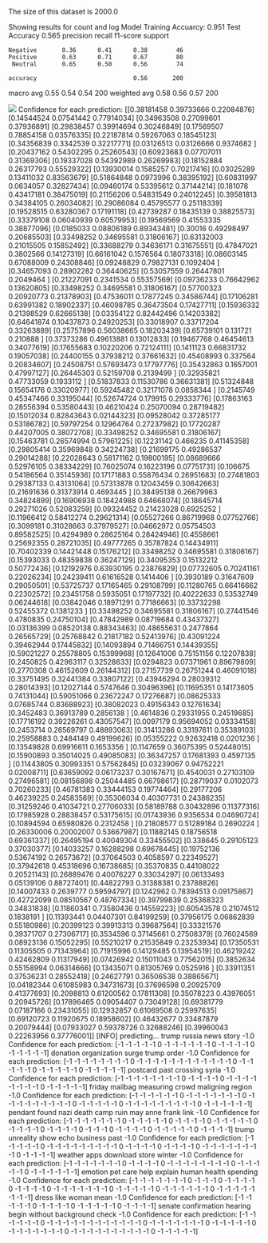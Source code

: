 The size of this dataset is 2000.0

Showing results for count and log Model
Training Accuarcy: 0.951
Test Accuracy 0.565
              precision    recall  f1-score   support

    Negative       0.36      0.41      0.38        46
    Positive       0.63      0.71      0.67        80
     Neutral       0.65      0.50      0.56        74

    accuracy                           0.56       200
   macro avg       0.55      0.54      0.54       200
weighted avg       0.58      0.56      0.57       200

![](../plots/plot_acc_20230817-1553.png)
Confidence for each prediction: [[0.38181458 0.39733666 0.22084876]
 [0.14544524 0.07541442 0.77914034]
 [0.34963508 0.27099601 0.37936891]
 [0.29838457 0.39914694 0.30246849]
 [0.17569507 0.78854158 0.03576335]
 [0.22187814 0.59267063 0.18545123]
 [0.34356839 0.3342539  0.32217771]
 [0.03126513 0.03126666 0.9374682 ]
 [0.20437162 0.54302295 0.25260543]
 [0.60923683 0.07707011 0.31369306]
 [0.19337028 0.54392989 0.26269983]
 [0.18152884 0.26317793 0.55529322]
 [0.13930014 0.1585257  0.70217416]
 [0.03025289 0.13411032 0.83563679]
 [0.51864848 0.0973996  0.38395192]
 [0.60831997 0.0634057  0.32827434]
 [0.09460174 0.53395612 0.37144214]
 [0.181078   0.43417181 0.38475019]
 [0.21156206 0.54831549 0.24012245]
 [0.39581813 0.34384105 0.26034082]
 [0.29086084 0.45795577 0.25118339]
 [0.19528515 0.63280367 0.17191118]
 [0.42739287 0.18435139 0.38825573]
 [0.33379108 0.06040939 0.60579953]
 [0.19569569 0.41553335 0.38877096]
 [0.0185033  0.08806189 0.89343481]
 [0.30016    0.49298497 0.20685503]
 [0.33498252 0.34695581 0.31806167]
 [0.63132003 0.21015505 0.15852492]
 [0.33688279 0.34636171 0.31675551]
 [0.47847021 0.3802566  0.14127319]
 [0.66161042 0.1576564  0.18073318]
 [0.08603145 0.67088009 0.24308846]
 [0.09248829 0.79827131 0.1092404 ]
 [0.34657093 0.28902282 0.36440625]
 [0.53057559 0.26447801 0.2049464 ]
 [0.21227091 0.2341534  0.55357569]
 [0.09736233 0.76642962 0.13620805]
 [0.33498252 0.34695581 0.31806167]
 [0.57700323 0.20920773 0.21378903]
 [0.47536011 0.17877245 0.34586744]
 [0.17106281 0.63991382 0.18902337]
 [0.46098785 0.36473504 0.17427711]
 [0.15936332 0.21398529 0.62665138]
 [0.03354122 0.82442496 0.14203382]
 [0.64641874 0.10437873 0.24920253]
 [0.33018907 0.33717204 0.33263889]
 [0.25757896 0.56038665 0.18203439]
 [0.65739101 0.131721   0.210888  ]
 [0.37373286 0.49613881 0.13012833]
 [0.19467768 0.46454613 0.34077619]
 [0.17655683 0.10220206 0.72124111]
 [0.1411123  0.66831732 0.19057038]
 [0.24400155 0.37938212 0.37661632]
 [0.45408993 0.337564   0.20834607]
 [0.24508751 0.57693473 0.17797776]
 [0.35432863 0.1657001  0.47997127]
 [0.26445303 0.52159708 0.2139499 ]
 [0.32935821 0.47733059 0.1933112 ]
 [0.51837833 0.11530786 0.36631381]
 [0.51324848 0.15654176 0.33020977]
 [0.59245482 0.32171078 0.0858344 ]
 [0.2145749  0.45347466 0.33195044]
 [0.52674724 0.179915   0.29333776]
 [0.17863163 0.28556394 0.53580443]
 [0.46210424 0.25070094 0.28719482]
 [0.15012034 0.82843643 0.02144323]
 [0.09528042 0.37285177 0.53186782]
 [0.59797254 0.12964764 0.27237982]
 [0.17720287 0.44207005 0.38072708]
 [0.33498252 0.34695581 0.31806167]
 [0.15463781 0.26574994 0.57961225]
 [0.12231142 0.466235   0.41145358]
 [0.29805414 0.35969848 0.34224738]
 [0.21699175 0.49286537 0.29014288]
 [0.22028643 0.58171162 0.19800195]
 [0.08689666 0.52976105 0.38334229]
 [0.76025074 0.16223196 0.07751731]
 [0.106675   0.54186564 0.35145936]
 [0.17171883 0.55876434 0.26951683]
 [0.27481803 0.29387133 0.43131064]
 [0.57313878 0.12043459 0.30642663]
 [0.21691636 0.31373914 0.4693445 ]
 [0.38495138 0.26679963 0.34824899]
 [0.16906938 0.18424988 0.64668074]
 [0.18645714 0.29271026 0.52083259]
 [0.09324452 0.21423028 0.6925252 ]
 [0.11966412 0.58412274 0.29621314]
 [0.05527266 0.86719968 0.07752766]
 [0.3099181  0.31028663 0.37979527]
 [0.04662972 0.05754503 0.89582525]
 [0.4294989  0.28625164 0.28424946]
 [0.4558661  0.25692355 0.28721035]
 [0.49777265 0.35787824 0.14434911]
 [0.70402339 0.14421448 0.15176212]
 [0.33498252 0.34695581 0.31806167]
 [0.15393033 0.48359838 0.36247129]
 [0.34095353 0.15132212 0.50772436]
 [0.12192976 0.63930195 0.23876829]
 [0.07732605 0.70241161 0.22026234]
 [0.24239411 0.61616528 0.1414406 ]
 [0.3930189  0.31647609 0.29050501]
 [0.53725737 0.17165465 0.29108799]
 [0.11280765 0.66416662 0.22302572]
 [0.23451758 0.5935051  0.17197732]
 [0.40222633 0.53532749 0.06244618]
 [0.03842046 0.18971291 0.77186663]
 [0.33732298 0.52455372 0.1381233 ]
 [0.33498252 0.34695581 0.31806167]
 [0.27441546 0.4780835  0.24750104]
 [0.47842989 0.08719684 0.43437327]
 [0.03136399 0.08520138 0.88343463]
 [0.48655631 0.2477864  0.26565729]
 [0.25768842 0.21817182 0.52413976]
 [0.43091224 0.39462944 0.17445832]
 [0.14093894 0.71466751 0.14439355]
 [0.59021227 0.25578805 0.15399968]
 [0.12641006 0.75151156 0.12207838]
 [0.2450825  0.42963117 0.32528633]
 [0.0294823  0.07371961 0.89679809]
 [0.2770308  0.46152609 0.26144312]
 [0.27157739 0.26751244 0.46091018]
 [0.33751495 0.32441384 0.33807122]
 [0.43946294 0.28039312 0.28014393]
 [0.12027144 0.5747646  0.30496396]
 [0.11695351 0.14173605 0.74131044]
 [0.59051066 0.23672247 0.17276687]
 [0.08625333 0.07685744 0.83688923]
 [0.38082023 0.49156343 0.12761634]
 [0.3452483  0.36913789 0.2856138 ]
 [0.4614836  0.29331955 0.24519685]
 [0.17716192 0.39226261 0.43057547]
 [0.0097179  0.95694052 0.03334158]
 [0.2453714  0.26569797 0.48893063]
 [0.31413286 0.33197611 0.35389103]
 [0.25958883 0.2484149  0.49199626]
 [0.05355222 0.92632418 0.0201236 ]
 [0.13549828 0.69916611 0.1653356 ]
 [0.1147659  0.36075395 0.52448015]
 [0.15900893 0.35014025 0.49085083]
 [0.36347257 0.17681393 0.4597135 ]
 [0.11443805 0.30993351 0.57562845]
 [0.03239067 0.94752221 0.02008711]
 [0.63659092 0.06173237 0.30167671]
 [0.4540031  0.27103109 0.27496581]
 [0.08156898 0.25044485 0.66798617]
 [0.28719037 0.0102073  0.70260233]
 [0.46781383 0.33444153 0.19774464]
 [0.29177206 0.46239225 0.24583569]
 [0.35306034 0.40307731 0.24386235]
 [0.31259246 0.41034721 0.27706033]
 [0.58189788 0.30432896 0.11377316]
 [0.17985928 0.28838457 0.53175615]
 [0.01743936 0.9356534  0.04690724]
 [0.10894594 0.65980826 0.2312458 ]
 [0.21808577 0.51289184 0.2690224 ]
 [0.26330006 0.20002007 0.53667987]
 [0.11882145 0.18756518 0.69361337]
 [0.26495194 0.40049304 0.33455502]
 [0.338645   0.29105123 0.37030377]
 [0.14033257 0.16288298 0.69678445]
 [0.19752136 0.53674192 0.26573672]
 [0.37064503 0.4058597  0.22349527]
 [0.37942618 0.45318696 0.16738685]
 [0.35370835 0.44108022 0.20521143]
 [0.26889476 0.40076227 0.33034297]
 [0.06133493 0.05139106 0.88727401]
 [0.44822793 0.31388381 0.23788826]
 [0.14007433 0.2639777  0.59594797]
 [0.1242962  0.78394513 0.09175867]
 [0.42722099 0.08510567 0.48767334]
 [0.39799839 0.25368323 0.34831838]
 [0.11860341 0.73580436 0.14559223]
 [0.60543578 0.21074512 0.1838191 ]
 [0.11393441 0.04407301 0.84199259]
 [0.37956175 0.06862839 0.55180986]
 [0.20399123 0.39913313 0.39687564]
 [0.33321576 0.39371707 0.27306717]
 [0.3534596  0.37145661 0.27508379]
 [0.76024569 0.08923136 0.15052295]
 [0.55210217 0.21535849 0.23253934]
 [0.17350531 0.11305505 0.71343964]
 [0.71915996 0.14129485 0.13954519]
 [0.46219242 0.42462809 0.11317949]
 [0.07426942 0.15011043 0.77562015]
 [0.3852634  0.55158994 0.06314666]
 [0.13435071 0.81305769 0.0525916 ]
 [0.33911351 0.37536231 0.28552418]
 [0.24627791 0.36506538 0.38865671]
 [0.04182344 0.61085983 0.34731673]
 [0.37696598 0.20925709 0.41377693]
 [0.2098813  0.61200562 0.17811308]
 [0.35078223 0.43976051 0.20945726]
 [0.17896465 0.09054407 0.73049128]
 [0.69381779 0.07187166 0.23431055]
 [0.12932857 0.61069508 0.25997635]
 [0.69120723 0.11920675 0.18958602]
 [0.46432677 0.33487879 0.20079444]
 [0.07933027 0.59378726 0.32688246]
 [0.39960043 0.22263956 0.37776001]]
[INFO] predicting...
trump russia news story
-1.0
Confidence for each prediction: [-1 -1 -1 -1 -1  0 -1 -1 -1 -1 -1 -1  0 -1 -1 -1 -1  0 -1 -1 -1 -1 -1]
donation organization surge trump order
-1.0
Confidence for each prediction: [-1 -1 -1 -1 -1 -1 -1 -1  0 -1 -1 -1 -1 -1 -1 -1 -1 -1 -1 -1 -1  0 -1 -1
 -1 -1 -1  0 -1 -1 -1 -1 -1  0 -1 -1 -1 -1 -1]
postcard past crossing syria
-1.0
Confidence for each prediction: [-1 -1 -1 -1 -1 -1 -1 -1  0 -1 -1 -1 -1  0 -1 -1 -1 -1 -1 -1 -1 -1  0 -1
 -1 -1 -1 -1]
friday mailbag measuring crowd maligning region
-1.0
Confidence for each prediction: [-1 -1 -1 -1 -1 -1  0 -1 -1 -1 -1 -1 -1 -1  0 -1 -1 -1 -1 -1 -1 -1 -1 -1
  0 -1 -1 -1 -1 -1  0 -1 -1 -1 -1 -1 -1 -1 -1 -1  0 -1 -1 -1 -1 -1 -1]
pendant found nazi death camp ruin may anne frank link
-1.0
Confidence for each prediction: [-1 -1 -1 -1 -1 -1 -1  0 -1 -1 -1 -1 -1  0 -1 -1 -1 -1  0 -1 -1 -1 -1 -1
  0 -1 -1 -1 -1  0 -1 -1 -1 -1  0 -1 -1 -1  0 -1 -1 -1 -1  0 -1 -1 -1 -1
 -1  0 -1 -1 -1 -1]
trump unreality show echo business past
-1.0
Confidence for each prediction: [-1 -1 -1 -1 -1  0 -1 -1 -1 -1 -1 -1 -1 -1 -1  0 -1 -1 -1 -1  0 -1 -1 -1
 -1  0 -1 -1 -1 -1 -1 -1 -1 -1  0 -1 -1 -1 -1]
weather apps download store winter
-1.0
Confidence for each prediction: [-1 -1 -1 -1 -1 -1 -1  0 -1 -1 -1 -1  0 -1 -1 -1 -1 -1 -1 -1 -1  0 -1 -1
 -1 -1 -1  0 -1 -1 -1 -1 -1 -1]
emotion pet care help explain human health spending
-1.0
Confidence for each prediction: [-1 -1 -1 -1 -1 -1 -1  0 -1 -1 -1  0 -1 -1 -1 -1  0 -1 -1 -1 -1  0 -1 -1
 -1 -1 -1 -1 -1  0 -1 -1 -1 -1 -1  0 -1 -1 -1 -1 -1 -1  0 -1 -1 -1 -1 -1
 -1 -1 -1]
dress like woman mean
-1.0
Confidence for each prediction: [-1 -1 -1 -1 -1  0 -1 -1 -1 -1  0 -1 -1 -1 -1 -1  0 -1 -1 -1 -1]
senate confirmation hearing begin without background check
-1.0
Confidence for each prediction: [-1 -1 -1 -1 -1 -1  0 -1 -1 -1 -1 -1 -1 -1 -1 -1 -1 -1 -1  0 -1 -1 -1 -1
 -1 -1 -1  0 -1 -1 -1 -1 -1  0 -1 -1 -1 -1 -1 -1 -1  0 -1 -1 -1 -1 -1 -1
 -1 -1 -1 -1  0 -1 -1 -1 -1 -1]
